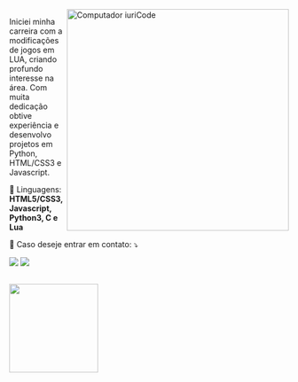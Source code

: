 <img src="https://raw.githubusercontent.com/MicaelliMedeiros/micaellimedeiros/master/image/computer-illustration.png" min-width="400px" max-width="400px" width="400px" align="right" alt="Computador iuriCode">

<p align="left"> 
  Iniciei minha carreira com a modificações de jogos em LUA, criando profundo interesse na área.
  Com muita dedicação obtive experiência e desenvolvo projetos em Python, HTML/CSS3 e Javascript.
</p>

<p align="left">
  🦄 Linguagens: <strong>HTML5/CSS3, Javascript, Python3, C e Lua</strong>
</p>

<p align="left">
  💌 Caso deseje entrar em contato: ⤵️
</p>

<p align="left">
  <a href="#" alt="Gmail">
  <img src="https://img.shields.io/badge/-Gmail-FF0000?style=flat-square&labelColor=FF0000&logo=gmail&logoColor=white&link=nieltvrs@gmail.com" /></a>

  <a href="#" alt="Linkedin">
  <img src="https://img.shields.io/badge/-Linkedin-0e76a8?style=flat-square&logo=Linkedin&logoColor=white&link=http://www.linkedin.com/in/nieltvrs" /></a>
</p> 

##
<div style="display: inline_block">
  <a href="https://github.com/iaZe"></a>
  <img height="160em" src="https://github-readme-stats.vercel.app/api/top-langs/?username=iaZe&layout=compact&count_private=true&langs_count=7&theme=midnight-purple"/>
</div>
